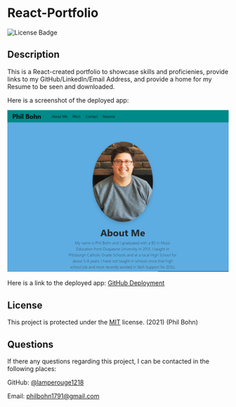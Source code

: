 # React-Portfolio

![License Badge](https://img.shields.io/badge/license-MIT-blue)

## Description

This is a React-created portfolio to showcase skills and proficienies, provide links to my GitHub/LinkedIn/Email Address, and provide a home for my Resume to be seen and downloaded.

Here is a screenshot of the deployed app:

![Portfolio Screenshot](src/assets/images/portfolioscreenshot.PNG)

Here is a link to the deployed app: [GitHub Deployment](https://lamperouge1218.github.io/react-portfolio/)

## License

This project is protected under the [MIT](https://choosealicense.com/licenses/mit/) license. (2021) (Phil Bohn)

## Questions

If there any questions regarding this project, I can be contacted in the following places:

GitHub: [@lamperouge1218](https://github.com/lamperouge1218)

Email: philbohn1791@gmail.com
